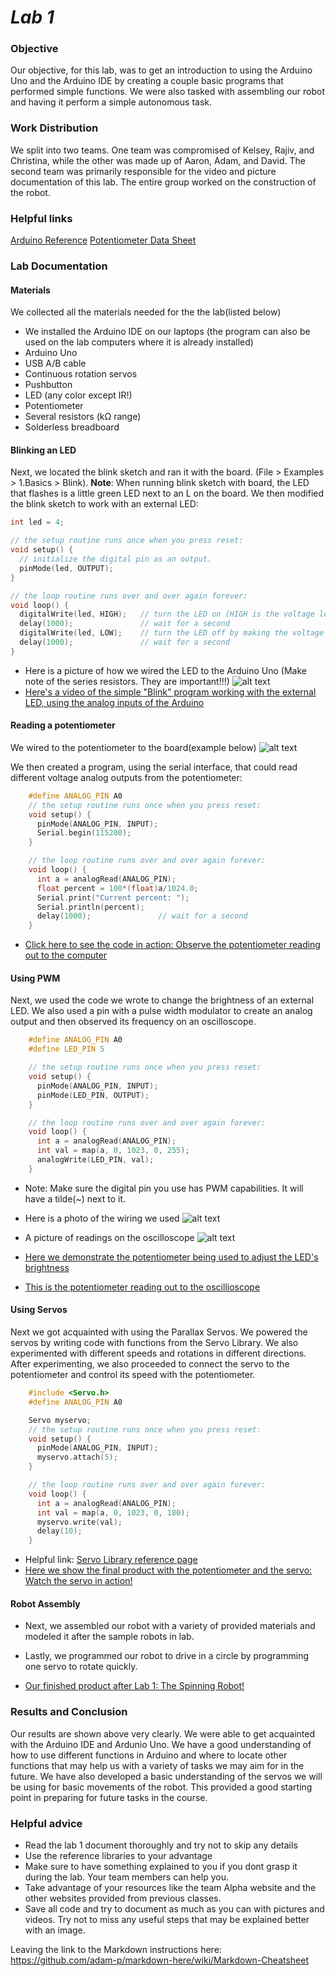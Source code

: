 # __*Lab 1*__

### Objective
Our objective, for this lab, was to get an introduction to using the Arduino Uno and the Arduino IDE by creating a couple basic programs that performed simple functions. We were also tasked with assembling our robot and having it perform a simple autonomous task.

### Work Distribution
We split into two teams. One team was compromised of Kelsey, Rajiv, and Christina, while the other was made up of Aaron, Adam, and David. The second team was primarily responsible for the video and picture documentation of this lab. The entire group worked on the construction of the robot.

### Helpful links
[Arduino Reference](https://www.arduino.cc/en/Reference/HomePage)
[Potentiometer Data Sheet](http://www.bourns.com/data/global/pdfs/3306.pdf)

### Lab Documentation

#### Materials
We collected all the materials needed for the the lab(listed below)
  * We installed the Arduino IDE on our laptops (the program can also be used on the lab computers where it is already installed)
  * Arduino Uno
  * USB A/B cable
  * Continuous rotation servos
  * Pushbutton
  * LED (any color except IR!)
  * Potentiometer
  * Several resistors (kΩ range)
  * Solderless breadboard

#### Blinking an LED
  Next, we located the blink sketch and ran it with the board. (File > Examples > 1.Basics > Blink).
  **Note**: When running blink sketch with board, the LED that flashes is a little green LED next to an L on the board.
  We then modified the blink sketch to work with an external LED:

  ```c++
  int led = 4;

  // the setup routine runs once when you press reset:
  void setup() {                
    // initialize the digital pin as an output.
    pinMode(led, OUTPUT);     
  }

  // the loop routine runs over and over again forever:
  void loop() {
    digitalWrite(led, HIGH);   // turn the LED on (HIGH is the voltage level)
    delay(1000);               // wait for a second
    digitalWrite(led, LOW);    // turn the LED off by making the voltage LOW
    delay(1000);               // wait for a second
  }
  ```

   * Here is a picture of how we wired the LED to the Arduino Uno (Make note of the series resistors. They are important!!!)
   ![alt text](pics/IMG_20170828_195909.jpg)
   * [Here's a video of the simple "Blink" program working with the external LED, using the analog inputs of the Arduino](https://www.youtube.com/watch?v=1fyEXJ2TXzA)

#### Reading a potentiometer
We wired to the potentiometer to the board(example below)
![alt text](pics/IMG_20170828_201126.jpg)


We then created a program, using the serial interface, that could read different voltage analog outputs from the potentiometer:
```c++
    #define ANALOG_PIN A0
    // the setup routine runs once when you press reset:
    void setup() {                
      pinMode(ANALOG_PIN, INPUT);
      Serial.begin(115200);     
    }

    // the loop routine runs over and over again forever:
    void loop() {
      int a = analogRead(ANALOG_PIN);
      float percent = 100*(float)a/1024.0;
      Serial.print("Current percent: ");
      Serial.println(percent);
      delay(1000);               // wait for a second
    }
```

   * [Click here to see the code in action: Observe the potentiometer reading out to the computer](https://www.youtube.com/watch?v=Fhkigo1iTkE)

#### Using PWM
Next, we used the code we wrote to change the brightness of an external LED. We also used a pin with a pulse width modulator to create an analog output and then observed its frequency on an oscilloscope.  

```c++
    #define ANALOG_PIN A0
    #define LED_PIN 5

    // the setup routine runs once when you press reset:
    void setup() {                
      pinMode(ANALOG_PIN, INPUT);
      pinMode(LED_PIN, OUTPUT);    
    }

    // the loop routine runs over and over again forever:
    void loop() {
      int a = analogRead(ANALOG_PIN);
      int val = map(a, 0, 1023, 0, 255);
      analogWrite(LED_PIN, val);
    }
```

   * Note: Make sure the digital pin you use has PWM capabilities. It will have a tilde(~) next to it.
   * Here is a photo of the wiring we used
   ![alt text](pics/IMG_20170828_201917.jpg)
   * A picture of readings on the oscilloscope
   ![alt text](pics/IMG_20170828_203818.jpg)

   * [Here we demonstrate the potentiometer being used to adjust the LED's brightness](https://www.youtube.com/watch?v=AT2JbbWekOo)

   * [This is the potentiometer reading out to the oscillioscope](https://www.youtube.com/watch?v=5ptlXNE0SdU)

#### Using Servos
Next we got acquainted with using the Parallax Servos. We powered the servos by writing code with functions from the Servo Library. We also experimented with different speeds and rotations in different directions. After experimenting, we also proceeded to connect the servo to the potentiometer and control its speed with the potentiometer.  

```c++
    #include <Servo.h>
    #define ANALOG_PIN A0

    Servo myservo;
    // the setup routine runs once when you press reset:
    void setup() {                
      pinMode(ANALOG_PIN, INPUT);
      myservo.attach(5);    
    }

    // the loop routine runs over and over again forever:
    void loop() {
      int a = analogRead(ANALOG_PIN);
      int val = map(a, 0, 1023, 0, 180);
      myservo.write(val);
      delay(10);
    }
```
   * Helpful link: [Servo Library reference page](https://www.arduino.cc/en/Reference/Servo)
   * [Here we show the final product with the potentiometer and the servo: Watch the servo in action!](https://www.youtube.com/watch?v=6YAM4Ws2xsg)

#### Robot Assembly
* Next, we assembled our robot with a variety of provided materials and modeled it after the sample robots in lab.

* Lastly, we programmed our robot to drive in a circle by programming one servo to rotate quickly.

* [Our finished product after Lab 1: The Spinning Robot!](https://www.youtube.com/watch?v=KmciZg2paYE)

### Results and Conclusion
Our results are shown above very clearly. We were able to get acquainted with the Arduino IDE and Ardunio Uno. We have a good understanding of how to use different functions in Arduino and where to locate other functions that may help us with a variety of tasks we may aim for in the future. We have also developed a basic understanding of the servos we will be using for basic movements of the robot. This provided a good starting point in preparing for future tasks in the course.

### Helpful advice
* Read the lab 1 document thoroughly and try not to skip any details
* Use the reference libraries to your advantage
* Make sure to have something explained to you if you dont grasp it during the lab. Your team members can help you.
* Take advantage of your resources like the team Alpha website and the other websites provided from previous classes.
* Save all code and try to document as much as you can with pictures and videos. Try not to miss any useful steps that may be explained better with an image.

Leaving the link to the Markdown instructions here: https://github.com/adam-p/markdown-here/wiki/Markdown-Cheatsheet
